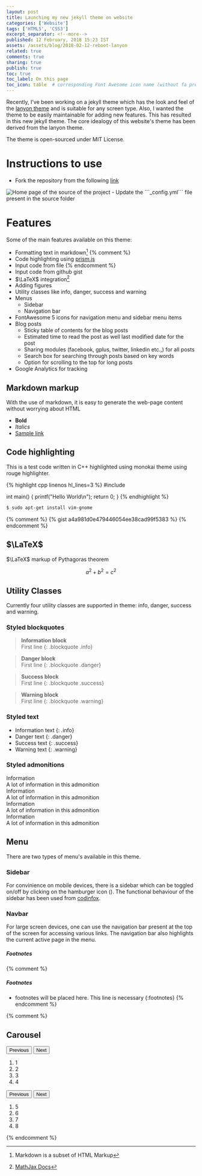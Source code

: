 ```yaml
---
layout: post
title: Launching my new jekyll theme on website
categories: ['Website']
tags: ['HTML5', 'CSS3']
excerpt_separator: <!--more-->
published: 12 February, 2018 15:23 IST
assets: /assets/blog/2018-02-12-reboot-lanyon
related: true
comments: true
sharing: true
publish: true
toc: true
toc_label: On this page
toc_icon: table  # corresponding Font Awesome icon name (without fa prefix)
---
```


Recently, I've been working on a jekyll theme which has the look and feel of the [lanyon theme](https://lanyon.getpoole.com) and is suitable for any screen type. Also, I wanted the theme to be easily maintainable for adding new features. This has resulted in this new jekyll theme. The core idealogy of this website's theme has been derived from the lanyon theme.<!--more-->

The theme is open-sourced under MIT License.

# Instructions to use

- Fork the repository from the following [link](https://github.com/sonapraneeth-a/reboot-lanyon)
<img class="image-full-width" src="{{site.baseurl}}/assets/blog/2018-02-12-reboot-lanyon/fork_reboot-lanyon-marked.PNG" alt="Home page of the source of the project"/>
- Update the ```_config.yml``` file present in the source folder

# Features

Some of the main features available on this theme:
- Formatting text in markdown[^1]
{% comment %}
- Code highlighting using [prism.js](http://prismjs.com/)
- Input code from file
{% endcomment %}
- Input code from github gist
- $\LaTeX$ integration[^latex]
- Adding figures
- Utility classes like info, danger, success and warning
- Menus
    - Sidebar
    - Navigation bar
- FontAwesome 5 icons for navigation menu and sidebar menu items
- Blog posts
    - Sticky table of contents for the blog posts
    - Estimated time to read the post as well last modified date for the post
    - Sharing modules (facebook, gplus, twitter, linkedin etc.,) for all posts
    - Search box for searching through posts based on key words
    - Option for scrolling to the top for long posts
- Google Analytics for tracking


## Markdown markup

With the use of markdown, it is easy to generate the web-page content without worrying about HTML 

- **Bold**
- *Italics*
- [Sample link](https://www.google.co.in)

## Code highlighting

This is a test code written in C++ highlighted using monokai theme using rouge highlighter.

{% highlight cpp linenos hl_lines=3 %}
#include <cstdio>

int main()
{
    printf("Hello World\n");
    return 0;
}
{% endhighlight %}

```bash
$ sudo apt-get install vim-gnome
```

<p><script src="https://gist.github.com/sonapraneeth-a/a4a981d0e479446054ee38cad99f5383.js"></script></p>
{% comment %}
{% gist a4a981d0e479446054ee38cad99f5383 %}
{% endcomment %}

## $\LaTeX$

$\LaTeX$ markup of Pythagoras theorem

$$ a^2 + b^2 = c^2 $$

## Utility Classes

Currently four utility classes are supported in theme: info, danger, success and warning.

### Styled blockquotes

> **Information block**  
> First line
{: .blockquote .info}

> **Danger block**  
> First line
{: .blockquote .danger}

> **Success block**  
> First line
{: .blockquote .success}

> **Warning block**  
> First line
{: .blockquote .warning}

### Styled text

- Information text
{: .info}
- Danger text
{: .danger}
- Success text
{: .success}
- Warning text
{: .warning}

### Styled admonitions

<div class="admonition info">
    <div class="admonition-title">
    Information
    </div>
    <div class="admonition-content">
    A lot of information in this admonition
    </div>
</div>

<div class="admonition danger">
    <div class="admonition-title">
    Information
    </div>
    <div class="admonition-content">
    A lot of information in this admonition
    </div>
</div>

<div class="admonition success">
    <div class="admonition-title">
    Information
    </div>
    <div class="admonition-content">
    A lot of information in this admonition
    </div>
</div>

<div class="admonition warning">
    <div class="admonition-title">
    Information
    </div>
    <div class="admonition-content">
    A lot of information in this admonition
    </div>
</div>


## Menu

There are two types of menu's available in this theme.

### Sidebar

For convinience on mobile devices, there is a sidebar which can be toggled on/off by clicking on the hamburger icon (<i class="icon-menu"></i>). The functional behaviour of the sidebar has been used from [codinfox](https://codinfox.github.io).

### Navbar

For large screen devices, one can use the navigation bar present at the top of the screen for accessing various links. The navigation bar also highlights the current active page in the menu.


##### Footnotes

[^1]: Markdown is a subset of HTML Markup
[^latex]: [MathJax Docs](http://docs.mathjax.org/en/latest/mathjax.html)

{% comment %}
##### Footnotes

* footnotes will be placed here. This line is necessary
{:footnotes}
{% endcomment %}

{% comment %}
## Carousel

<div class="carousel-box">
    <div class="carousel-buttons">
        <button class="carousel-prev">
            <span class="carousel-offscreen">Previous</span>
        </button>
        <button class="carousel-next">
            <span class="carousel-offscreen">Next</span>
        </button>
    </div>
    <ol class="carousel-content">
        <li class="carousel-current"><!--<img src="http://lorempixel.com/200/200" alt="1">-->1</li>
        <li><!--<img src="http://lorempixel.com/200/200" alt="2">-->2</li>
        <li><!--<img src="http://lorempixel.com/200/200" alt="3">-->3</li>
        <li><!--<img src="http://lorempixel.com/200/200" alt="4">-->4</li>
    </ol>
</div>

<div class="carousel-box">
    <div class="carousel-buttons">
        <button class="carousel-prev">
            <span class="carousel-offscreen">Previous</span>
        </button>
        <button class="carousel-next">
            <span class="carousel-offscreen">Next</span>
        </button>
    </div>
    <ol class="carousel-content">
        <li class="carousel-current"><!--<img src="http://lorempixel.com/200/200" alt="1">-->5</li>
        <li><!--<img src="http://lorempixel.com/200/200" alt="2">-->6</li>
        <li><!--<img src="http://lorempixel.com/200/200" alt="3">-->7</li>
        <li><!--<img src="http://lorempixel.com/200/200" alt="4">-->8</li>
    </ol>
</div>
{% endcomment %}

